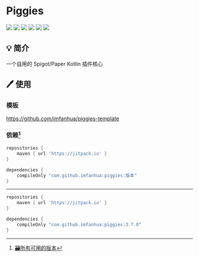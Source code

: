 # Piggies
[![](https://img.shields.io/badge/V%20ME-50-red?style=for-the-badge&logo=kfc&logoColor=red)](https://afdian.net/@FanHua)
[![](https://img.shields.io/github/workflow/status/imfanhua/piggies/Build/master?style=for-the-badge)](https://github.com/imfanhua/piggies/actions/workflows/build.yml)
[![](https://img.shields.io/github/issues/imfanhua/piggies?style=for-the-badge)](https://github.com/imfanhua/piggies/issues)
[![](https://img.shields.io/github/forks/imfanhua/piggies?style=for-the-badge)](https://github.com/imfanhua/piggies/network/members)
[![](https://img.shields.io/github/stars/imfanhua/piggies?style=for-the-badge)](https://www.youtube.com/watch?v=dQw4w9WgXcQ)
[![](https://img.shields.io/badge/License-MIT-A31F34?logo=Kotlin&logoColor=ffffff&style=for-the-badge)](https://github.com/imfanhua/piggies/blob/master/LICENSE.txt)

## 💡 简介
一个自用的 Spigot/Paper Kotlin 插件核心

## 🖊️ 使用

### 模板
https://github.com/imfanhua/piggies-template

### 依赖[^1]
```gradle
repositories {
	maven { url 'https://jitpack.io' }
}
```
```gradle
dependencies {
	compileOnly "com.github.imfanhua:piggies:版本"
}
```
----
```gradle
repositories {
	maven { url 'https://jitpack.io' }
}

dependencies {
	compileOnly "com.github.imfanhua:piggies:3.7.0"
}
```

[^1]: [🗃️所有可用的版本](https://github.com/imfanhua/piggies/tags)
